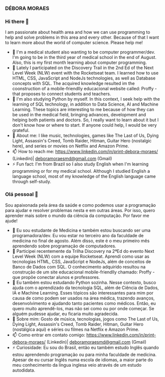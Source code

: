 ### DÉBORA MORAES

### Hi there 👋
I am passionate about health area and how we can use programming to help and solve problems in this area and every other. Because of that I want to learn more about the world of computer science. Please help me!
- 🔭 I'm a medical student also wanting to be computer programmer/dev. I'm going to be in the third year of medical school in the end of August. Also, this is my first month learning about computer programming.
- 🌱 Lately I participated on the Discovery Trail in the 2nd Ed of the Next Level Week (NLW) event with the Rocketseat team. I learned how to use HTML, CSS, JavaScript and NodeJs technologies, as well as Database concepts with SQL. The acquired knowledge resulted im the coonstruction of a mobile-friendlly educacional website called: Proffy - that proposes to connect students and teachers.
- 🤔 I'm also studying Python by myself. In this context, I seek help with the learning of SQL technology, in addition to Data Science, AI and Machine Learning. These topics are interesting to me because of how they can be used in the medical field, bringing advances, development and helping both patients and doctors. So, I really want to learn about it but I don't know how or where to start. If anyone could help, I would be very grateful.
- 💬 About me: I like music, technologies, games like The Last of Us, Dying Light, Assassin's Creed, Tomb Raider, Hitman, Guitar Hero (nostalgic here), and series or movies on Netflix and Amazon Prime.
- 📫 How to reach me: https://www.linkedin.com/in/print-debora-moraes/ (Linkedin)| deboramoraesmd@gmail.com (Gmail)
- ⚡ Fun fact: I'm from Brazil so I also study English when I'm learning programming or for my medical school. Although I studied English a language school, most of my knowledge of the English language came through self-study.


### Olá pessoal 👋
Sou apaixonada pela área da saúde e como podemos usar a programação para ajudar e resolver problemas nesta e em outras áreas. Por isso, quero aprender mais sobre o mundo da ciência da computação. Por favor me ajude!
- 🔭 Eu sou estudante de Medicina e também estou buscando ser uma programadora/dev. Eu vou estar no terceiro ano da faculdade de medicina no final de agosto. Além disso, este é o meu primeiro mês aprendendo sobre programação de computadores.
- 🌱 Participei recentemente da Trilha Discovery na 2ªEd do evento Next Level Week (NLW) com a equipe Rocketseat. Aprendi como usar as tecnologias HTML, CSS, JavaScript e NodeJs, além de conceitos de Banco de Dados com SQL. O conhecimento adquirido resultou na construção de um site educacional mobile-friendlly chamado: Proffy - que propõe conectar alunos e professores.
- 🤔 Eu também estou estudando Python sozinha. Nesse contexto, busco ajuda com o aprendizado da tecnologia SQL, além de Ciência de Dados, IA e Machine Learning. Esses tópicos são interessantes para mim por causa de como podem ser usados na área médica, trazendo avanços, desenvolvimento e ajudando tanto pacientes como médicos. Então, eu quero muito aprendê-los, mas não sei como ou por onde começar. Se alguém pudesse ajudar, eu ficaria muito agradecida.
- 💬 Sobre mim: Gosto de música, tecnologias, jogos como The Last of Us, Dying Light, Assassin's Creed, Tomb Raider, Hitman, Guitar Hero (nostálgica aqui) e séries ou filmes na Netflix e Amazon Prime.
- 📫 Como entrar em contato comigo: https://www.linkedin.com/in/print-debora-moraes/ (Linkedin)| deboramoraesmd@gmail.com (Gmail)
- ⚡ Curiosidade: Eu sou do Brasil, então eu também estudo Inglês quando estou aprendendo programação ou para minha faculdade de medicina. Apesar de eu cursar Inglês numa escola de idiomas, a maior parte do meu conhecimento da língua inglesa veio através de um estudo autodidata.

